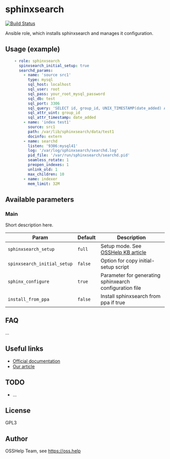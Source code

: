 # sphinxsearch

[![Build Status](https://drone.osshelp.ru/api/badges/ansible/sphinxsearch/status.svg)](https://drone.osshelp.ru/ansible/sphinxsearch)

Ansible role, which installs sphinxsearch and manages it configuration.

## Usage (example)

```yaml
    - role: sphinxsearch
      spinxsearch_initial_setup: true
      searchd_params:
        - name: 'source src1'
          type: mysql
          sql_host: localhost
          sql_user: root
          sql_pass: your_root_mysql_password
          sql_db: test
          sql_port: 3306
          sql_query: 'SELECT id, group_id, UNIX_TIMESTAMP(date_added) AS date_added, title, content FROM documents'
          sql_attr_uint: group_id
          sql_attr_timestamp: date_added
        - name: 'index test1'
          source: src1
          path: /var/lib/sphinxsearch/data/test1
          docinfo: extern
        - name: searchd
          listen: '9306:mysql41'
          log: '/var/log/sphinxsearch/searchd.log'
          pid_file: '/var/run/sphinxsearch/searchd.pid'
          seamless_rotate: 1
          preopen_indexes: 1
          unlink_old: 1
          max_children: 10
        - name: indexer
          mem_limit: 32M
```

## Available parameters

### Main

Short description here.

| Param | Default | Description |
| -------- | -------- | -------- |
| `sphinxsearch_setup` | `full` | Setup mode. See [OSSHelp KB article](https://oss.help/kb4895) |
| `spinxsearch_initial_setup` | `false` | Option for copy initial-setup script |
| `sphinx_configure` | `true` | Parameter for generating sphinxearch configuration file |
| `install_from_ppa` | `false` | Install sphinxsearch from ppa if true |

## FAQ

...

## Useful links

- [Official documentation](http://sphinxsearch.com/docs/)
- [Our article](https://oss.help/kb5226)

## TODO

- ...

## License

GPL3

## Author

OSSHelp Team, see <https://oss.help>
